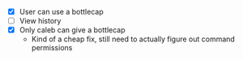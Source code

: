 * [X] User can use a bottlecap 
* [ ] View history
* [X] Only caleb can give a bottlecap
  - Kind of a cheap fix, still need to actually figure out command permissions

